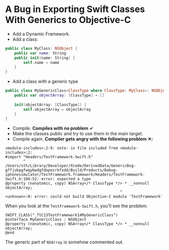# A Bug in Exporting Swift Classes With Generics to Objective-C

* Add a Dynamic Framework. 
* Add a class:

```swift
public class MyClass: NSObject {
    public var name: String
    public init(name: String) {
        self.name = name
    }
}
```

* Add a class with a generic type

```swift
public class MyGenericClass<ClassType where ClassType: MyClass>: NSObject {
    public var objectArray: [ClassType] = []
    
    init(objectArray: [ClassType]) {
        self.objectArray = objectArray
    }
}
```

* Compile. **Compiles with no problem ✓** 
* Make the classes public and try to use them in the main target.
* Compile again. **Compiler gets angry with the following problem ✕:**

```
<module-includes>:2:9: note: in file included from <module-includes>:2:
#import "Headers/TestFramework-Swift.h"
        ^
/Users/sth/Library/Developer/Xcode/DerivedData/GenericBug-gffjukpgfwqybwdgfdopezrkfxdd/Build/Products/Debug-iphonesimulator/TestFramework.framework/Headers/TestFramework-Swift.h:104:52: error: expected a type
@property (nonatomic, copy) NSArray</* ClassType */> * __nonnull objectArray;
                                                   ^
<unknown>:0: error: could not build Objective-C module 'TestFramework'
```

When you look at the `TestFramework-Swift.h`, you'll see the problem:

``` objc
SWIFT_CLASS("_TtC13TestFramework14MyGenericClass")
@interface MyGenericClass : NSObject
@property (nonatomic, copy) NSArray</* ClassType */> * __nonnull objectArray;
@end
```

The generic part of `NSArray` is somehow commented out.
